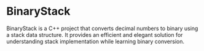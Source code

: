 # BinaryStack
BinaryStack is a C++ project that converts decimal numbers to binary using a stack data structure. It provides an efficient and elegant solution for understanding stack implementation while learning binary conversion.
